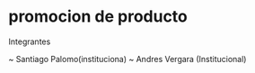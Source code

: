 #  promocion de  producto

Integrantes

~ Santiago  Palomo(instituciona)
~ Andres Vergara (Institucional)
